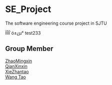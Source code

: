 # SE_Project
The software engineering course project in SJTU

ÌÎÌÎ´ó±¿µ°
test233
## Group Member
[ZhaoMingxin](https://github.com/Katnisszmx)\
[QianXinxin](https://github.com/naiveee-Q)\
[XieZhantao](https://github.com/sjtuXZT)\
[Wang Tao](https://github.com/IrvingW)
